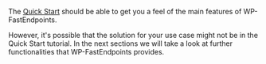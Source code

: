 The [Quick Start](/wp-fastendpoints/quick-start/) should be able to get you a feel of
the main features of WP-FastEndpoints.

However, it's possible that the solution for your use case might not be in the Quick Start
tutorial. In the next sections we will take a look at further functionalities that
WP-FastEndpoints provides.
